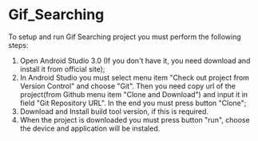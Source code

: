 # Gif_Searching
To setup and run Gif Searching project you must perform the following steps:
1) Open Android Studio 3.0 (If you don't have it, you need download and install it from official site);
2) In Android Studio you must select menu item "Check out project from Version Control" and choose "Git". 
   Then you need copy url of the project(from Github menu item "Clone and Download") and input it in field "Git Repository URL".
   In the end you must press button "Clone";
3) Download and Install build tool version, if this is required. 
4) When the project is downloaded you must press button "run", choose the device and application will be instaled.
